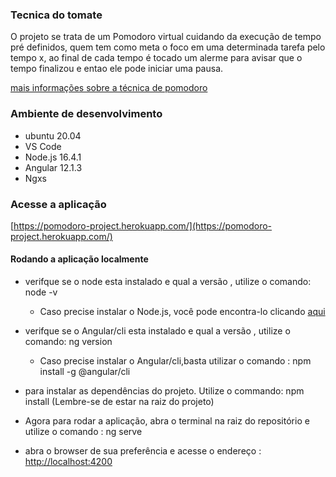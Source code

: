### Tecnica do tomate

O projeto se trata de um Pomodoro virtual cuidando da execução de tempo pré definidos, quem tem como meta o foco em uma determinada tarefa pelo tempo x, ao final de cada tempo é tocado um alerme para avisar que o tempo finalizou e entao ele pode iniciar uma pausa. 

[mais informações sobre a técnica de pomodoro](https://pt.wikipedia.org/wiki/T%C3%A9cnica_pomodoro)

### Ambiente de desenvolvimento

 - ubuntu 20.04
 - VS Code
 - Node.js 16.4.1 
 - Angular 12.1.3
 - Ngxs  

### Acesse a aplicação

[https://pomodoro-project.herokuapp.com/](https://pomodoro-project.herokuapp.com/)

#### Rodando a aplicação localmente

- verifque se o node esta instalado e qual a versão , utilize o comando: node -v
    - Caso precise instalar o Node.js, você pode encontra-lo clicando [aqui](https://nodejs.org/en/download/current/)

- verifque se o Angular/cli esta instalado e qual a versão , utilize o comando: ng version
    - Caso precise instalar o Angular/cli,basta utilizar o comando : npm install -g @angular/cli

- para instalar as dependências do projeto. Utilize o commando: npm install (Lembre-se de estar na raiz do projeto)

- Agora para rodar a aplicação, abra o terminal na raiz do repositório e utilize o comando : ng serve 

- abra o browser de sua preferência e acesse o endereço : [http://localhost:4200](http://localhost:4200)
